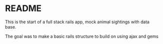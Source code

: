 # README

This is the start of a full stack rails app, mock animal sightings with data base. 

The goal was to make a basic rails structure to build on using ajax and gems
